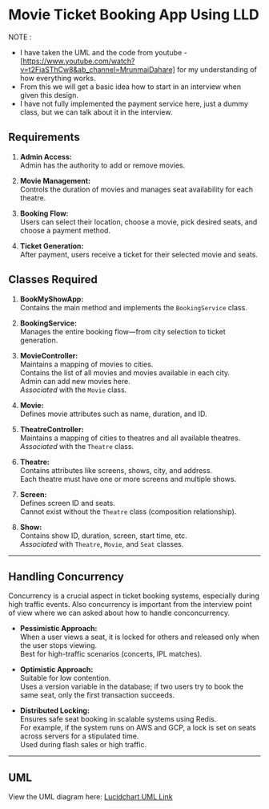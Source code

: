 # Movie Ticket Booking App Using LLD 
NOTE :
- I have taken the UML and the code from youtube - [https://www.youtube.com/watch?v=t2FiaSThCw8&ab_channel=MrunmaiDahare] for my understanding of how everything works.
- From this we will get a basic idea how to start in an interview when given this design.
- I have not fully implemented the payment service here, just a dummy class, but we can talk about it in the interview.

## Requirements

1. **Admin Access:**  
   Admin has the authority to add or remove movies.

2. **Movie Management:**  
   Controls the duration of movies and manages seat availability for each theatre.

3. **Booking Flow:**  
   Users can select their location, choose a movie, pick desired seats, and choose a payment method.

4. **Ticket Generation:**  
   After payment, users receive a ticket for their selected movie and seats.

## Classes Required

1. **BookMyShowApp:**  
   Contains the main method and implements the `BookingService` class.

2. **BookingService:**  
   Manages the entire booking flow—from city selection to ticket generation.

3. **MovieController:**  
   Maintains a mapping of movies to cities.  
   Contains the list of all movies and movies available in each city.  
   Admin can add new movies here.  
   *Associated* with the `Movie` class.

4. **Movie:**  
   Defines movie attributes such as name, duration, and ID.

5. **TheatreController:**  
   Maintains a mapping of cities to theatres and all available theatres.  
   *Associated* with the `Theatre` class.

6. **Theatre:**  
   Contains attributes like screens, shows, city, and address.  
   Each theatre must have one or more screens and multiple shows.

7. **Screen:**  
   Defines screen ID and seats.  
   Cannot exist without the `Theatre` class (composition relationship).

8. **Show:**  
   Contains show ID, duration, screen, start time, etc.  
   *Associated* with `Theatre`, `Movie`, and `Seat` classes.

---

## Handling Concurrency

Concurrency is a crucial aspect in ticket booking systems, especially during high traffic events. Also concurrency is important from the interview point of view where we can asked about how to handle conconcurrency.

- **Pessimistic Approach:**  
  When a user views a seat, it is locked for others and released only when the user stops viewing.  
  Best for high-traffic scenarios (concerts, IPL matches).

- **Optimistic Approach:**  
  Suitable for low contention.  
  Uses a version variable in the database; if two users try to book the same seat, only the first transaction succeeds.

- **Distributed Locking:**  
  Ensures safe seat booking in scalable systems using Redis.  
  For example, if the system runs on AWS and GCP, a lock is set on seats across servers for a stipulated time.  
  Used during flash sales or high traffic.

---

## UML

View the UML diagram here: [Lucidchart UML Link](https://lucid.app/lucidchart/90c7c283-3ac6-4213-8231-a923873dfac7/edit?invitationId=inv_081b76bb-9e57-4b53-a6a0-adda10c5ab64&page=0_0#)
